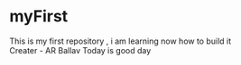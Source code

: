 # myFirst
This is my first repository  , i am learning now how to build it 
<br>
Creater - AR Ballav 
Today is good day